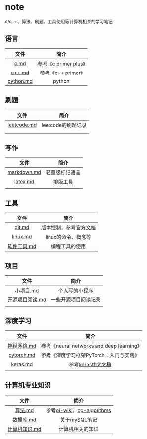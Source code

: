 # note
c/c++、算法、刷题、工具使用等计算机相关的学习笔记

## 语言

|           文件           |         简介          |
| :----------------------: | :-------------------: |
|      [c.md](./c.md)      | 参考《c primer plus》 |
|    [c++.md](./c++.md)    |  参考《c++ primer》   |
| [python.md](./python.md) |        python         |

## 刷题

|             文件             |        简介        |
| :--------------------------: | :----------------: |
| [leetcode.md](./leetcode.md) | leetcode的刷题记录 |
|                              |                    |
|                              |                    |

## 写作

|             文件             |      简介      |
| :--------------------------: | :------------: |
| [markdown.md](./markdown.md) | 轻量级标记语言 |
|     [latex.md](latex.md)     |    排版工具    |
|                              |                |



## 工具

|             文件             |                           简介                           |
| :--------------------------: | :------------------------------------------------------: |
|      [git.md](./git.md)      | 版本控制，参考[官方文档](https://git-scm.com/book/zh/v2) |
|    [linux.md](./linux.md)    |                   linux的命令、概念等                    |
| [软件工具.md](./软件工具.md) |                      编程工具的使用                      |

## 项目

|                文件                |         简介         |
| :--------------------------------: | :------------------: |
|      [小项目.md](./小项目.md)      |    个人写的小程序    |
| [开源项目阅读.md](开源项目阅读.md) | 一些开源项目阅读记录 |
|                                    |                      |



## 深度学习

|             文件             |                   简介                    |
| :--------------------------: | :---------------------------------------: |
| [神经网络.md](./神经网络.md) | 参考《neural networks and deep learning》 |
|  [pytorch.md](./pytorch.md)  |  参考《深度学习框架PyTorch：入门与实践》  |
|    [keras.md](./keras.md)    | 参考[keras中文文档](https://keras.io/zh/) |
|                              |                                           |



## 计算机专业知识

|               文件               |                             简介                             |
| :------------------------------: | :----------------------------------------------------------: |
|       [算法.md](./算法.md)       | 参考[oi-wiki](https://oi-wiki.org/)、[cp-algorithms](https://cp-algorithms.com/) |
|     [数据库.md](./数据库.md)     |                        关于mySQL笔记                         |
| [计算机知识.md](./计算机知识.md) |                       计算机相关的知识                       |

